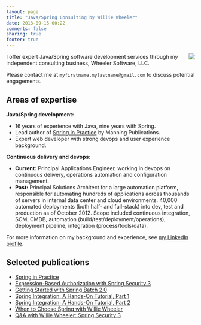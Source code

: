```yaml
---
layout: page
title: "Java/Spring Consulting by Willie Wheeler"
date: 2013-09-15 00:22
comments: false
sharing: true
footer: true
---
```

<img src="http://springinpractice.s3.amazonaws.com/blog/images/about/ww.jpg" align="right" />

I offer expert Java/Spring software development services through my independent consulting business, Wheeler Software, LLC.

Please contact me at `myfirstname.mylastname@gmail.com` to discuss potential engagements.

Areas of expertise
------------------

**Java/Spring development:**

* 16 years of experience with Java, nine years with Spring.
* Lead author of [Spring in Practice](http://www.manning.com/wheeler/) by Manning Publications.
* Expert web developer with strong devops and user experience background.

**Continuous delivery and devops:**

* **Current:** Principal Applications Engineer, working in devops on continuous delivery, operations automation and configuration management.
* **Past:** Principal Solutions Architect for a large automation platform, responsible for automating hundreds of applications across thousands of servers in internal data center and cloud environments. 40,000 automated deployments (both half- and full-stack) into dev, test and production as of October 2012. Scope included continuous integration, SCM, CMDB, automation (build/test/deployment/operations), deployment pipeline, integration (process/tools/data).

For more information on my background and experience, see [my LinkedIn profile](http://www.linkedin.com/in/williewheeler).

Selected publications
---------------------

* <a href="http://manning.com/wheeler/">Spring in Practice</a>
* <a href="http://refcardz.dzone.com/refcardz/expression-based-authorization">Expression-Based Authorization with Spring Security 3</a>
* <a href="http://java.dzone.com/articles/getting-started-spring-batch">Getting Started with Spring Batch 2.0</a>
* <a href="http://java.dzone.com/articles/spring-integration-hands">Spring Integration: A Hands-On Tutorial, Part 1</a>
* <a href="http://java.dzone.com/articles/spring-integration-hands-0">Spring Integration: A Hands-On Tutorial, Part 2</a>
* <a href="http://java.dzone.com/articles/wheeler-spring-interview">When to Choose Spring with Willie Wheeler</a>
* <a href="http://java.dzone.com/articles/willie-wheeler-spring-security3-interview">Q&amp;A with Willie Wheeler: Spring Security 3</a>

<!--
<a href="http://www.manning.com/wheeler/"><img alt="" src="http://springinpractice.s3.amazonaws.com/blog/images/sip-cover.png" title="Spring in Practice" width="212" height="267" /></a>
<a href="http://refcardz.dzone.com/refcardz/expression-based-authorization"><img src="http://springinpractice.com/wp-content/uploads/2011/12/ss3_refcard.png" title="Spring Security 3 Refcard" width="206" height="267" /></a>
-->